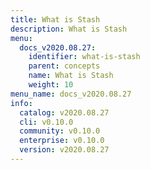 ```yaml
---
title: What is Stash
description: What is Stash
menu:
  docs_v2020.08.27:
    identifier: what-is-stash
    parent: concepts
    name: What is Stash
    weight: 10
menu_name: docs_v2020.08.27
info:
  catalog: v2020.08.27
  cli: v0.10.0
  community: v0.10.0
  enterprise: v0.10.0
  version: v2020.08.27
---
```



